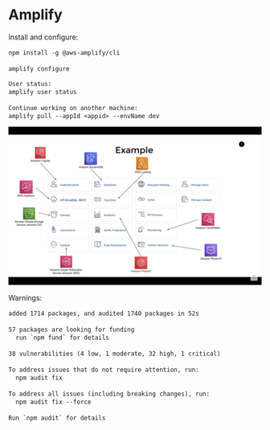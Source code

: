 # Amplify

Install and configure:
```
npm install -g @aws-amplify/cli

amplify configure
```


```
User status:
amplify user status

Continue working on another machine:
amplify pull --appId <appid> --envName dev
```

![Amplify](amplify.png)

Warnings:
```
added 1714 packages, and audited 1740 packages in 52s

57 packages are looking for funding
  run `npm fund` for details

38 vulnerabilities (4 low, 1 moderate, 32 high, 1 critical)

To address issues that do not require attention, run:
  npm audit fix

To address all issues (including breaking changes), run:
  npm audit fix --force

Run `npm audit` for details
```



